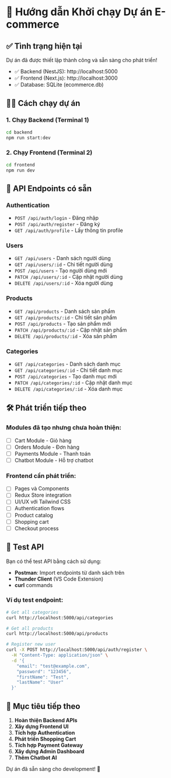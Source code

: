 # 🚀 Hướng dẫn Khởi chạy Dự án E-commerce

## ✅ Tình trạng hiện tại

Dự án đã được thiết lập thành công và sẵn sàng cho phát triển!

- ✅ Backend (NestJS): http://localhost:5000
- ✅ Frontend (Next.js): http://localhost:3000
- ✅ Database: SQLite (ecommerce.db)

## 🏃‍♂️ Cách chạy dự án

### 1. Chạy Backend (Terminal 1)

```bash
cd backend
npm run start:dev
```

### 2. Chạy Frontend (Terminal 2)

```bash
cd frontend
npm run dev
```

## 📡 API Endpoints có sẵn

### Authentication

- `POST /api/auth/login` - Đăng nhập
- `POST /api/auth/register` - Đăng ký
- `GET /api/auth/profile` - Lấy thông tin profile

### Users

- `GET /api/users` - Danh sách người dùng
- `GET /api/users/:id` - Chi tiết người dùng
- `POST /api/users` - Tạo người dùng mới
- `PATCH /api/users/:id` - Cập nhật người dùng
- `DELETE /api/users/:id` - Xóa người dùng

### Products

- `GET /api/products` - Danh sách sản phẩm
- `GET /api/products/:id` - Chi tiết sản phẩm
- `POST /api/products` - Tạo sản phẩm mới
- `PATCH /api/products/:id` - Cập nhật sản phẩm
- `DELETE /api/products/:id` - Xóa sản phẩm

### Categories

- `GET /api/categories` - Danh sách danh mục
- `GET /api/categories/:id` - Chi tiết danh mục
- `POST /api/categories` - Tạo danh mục mới
- `PATCH /api/categories/:id` - Cập nhật danh mục
- `DELETE /api/categories/:id` - Xóa danh mục

## 🛠️ Phát triển tiếp theo

### Modules đã tạo nhưng chưa hoàn thiện:

- [ ] Cart Module - Giỏ hàng
- [ ] Orders Module - Đơn hàng
- [ ] Payments Module - Thanh toán
- [ ] Chatbot Module - Hỗ trợ chatbot

### Frontend cần phát triển:

- [ ] Pages và Components
- [ ] Redux Store integration
- [ ] UI/UX với Tailwind CSS
- [ ] Authentication flows
- [ ] Product catalog
- [ ] Shopping cart
- [ ] Checkout process

## 📝 Test API

Bạn có thể test API bằng cách sử dụng:

- **Postman**: Import endpoints từ danh sách trên
- **Thunder Client** (VS Code Extension)
- **curl** commands

### Ví dụ test endpoint:

```bash
# Get all categories
curl http://localhost:5000/api/categories

# Get all products
curl http://localhost:5000/api/products

# Register new user
curl -X POST http://localhost:5000/api/auth/register \
  -H "Content-Type: application/json" \
  -d '{
    "email": "test@example.com",
    "password": "123456",
    "firstName": "Test",
    "lastName": "User"
  }'
```

## 🎯 Mục tiêu tiếp theo

1. **Hoàn thiện Backend APIs**
2. **Xây dựng Frontend UI**
3. **Tích hợp Authentication**
4. **Phát triển Shopping Cart**
5. **Tích hợp Payment Gateway**
6. **Xây dựng Admin Dashboard**
7. **Thêm Chatbot AI**

Dự án đã sẵn sàng cho development! 🚀
